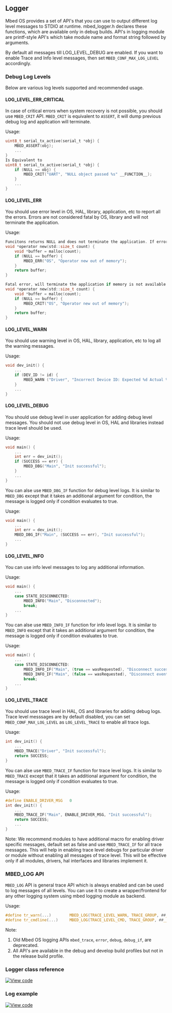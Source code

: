## Logger

Mbed OS provides a set of API's that you can use to output different log level messages to STDIO at runtime. mbed_logger.h declares these functions, which are available only in debug builds.
API's in logging module are printf-style API's which take module name and format string followed by arguments.

By default all messages till LOG_LEVEL_DEBUG are enabled. If you want to enable Trace and Info level messages, then set `MBED_CONF_MAX_LOG_LEVEL` accordingly.

### Debug Log Levels
Below are various log levels supported and recommended usage.

#### LOG_LEVEL_ERR_CRITICAL
In case of critical errors when system recovery is not possible, you should use `MBED_CRIT` API. `MBED_CRIT` is equivalent to `ASSERT`, it will dump previous debug log and application will terminate. 

Usage:
```C
uint8_t serial_tx_active(serial_t *obj) {
    MBED_ASSERT(obj);
    ...
}
Is Equivalent to 
uint8_t serial_tx_active(serial_t *obj) {
    if (NULL == obj) {
        MBED_CRIT("UART", "NULL object passed %s" __FUNCTION__);
    }
    ...
}
```

#### LOG_LEVEL_ERR
You should use error level in OS, HAL, library, application, etc to report all the errors. Errors are not considered fatal by OS, library and will not terminate the application.

Usage:
```C
Funcitons returns NULL and does not terminate the application. If error is categorized as fatal, use `MBED_CRIT` instead.
void *operator new(std::size_t count) {
    void *buffer = malloc(count);
    if (NULL == buffer) {
        MBED_ERR("OS", "Operator new out of memory");
    }
    return buffer;
}

Fatal error, will terminate the application if memory is not available.
void *operator new(std::size_t count) {
    void *buffer = malloc(count);
    if (NULL == buffer) {
        MBED_CRIT("OS", "Operator new out of memory");
    }
    return buffer;
}
```

#### LOG_LEVEL_WARN
You should use warning level in OS, HAL, library, application, etc to log all the warning messages.

Usage:
```C
void dev_init() {
    ...
    if (DEV_ID != id) {
        MBED_WARN ("Driver", "Incorrect Device ID: Expected %d Actual %d", DEV_ID, id);
    }
    ...
}
```

#### LOG_LEVEL_DEBUG
You should use debug level in user application for adding debug level messages. You should not use debug level in OS, HAL and libraries instead trace level should be used. 

Usage:
```C
void main() {
    ...
    int err = dev_init();
    if (SUCCESS == err) {
        MBED_DBG("Main", "Init successful");
    }
    ...
}
```
You can alse use `MBED_DBG_IF` function for debug level logs. It is similar to `MBED_DBG` except that it takes an additional argument for condition, the message is logged only if condition evaluates to true.

Usage:
```C
void main() {
    ...
    int err = dev_init();
    MBED_DBG_IF("Main", (SUCCESS == err), "Init successful");
    ...
}
```

#### LOG_LEVEL_INFO
You can use info level messages to log any additional information. 

Usage:
```C
void main() {
    ...
    case STATE_DISCONNECTED:
        MBED_INFO("Main", "Disconnected");
        break;
    ...
}
```
You can alse use `MBED_INFO_IF` function for info level logs. It is similar to `MBED_INFO` except that it takes an additional argument for condition, the message is logged only if condition evaluates to true.

Usage:
```C
void main() {
    ...
    case STATE_DISCONNECTED:
        MBED_INFO_IF("Main", (true == wasRequested), "Disconnect successful");
        MBED_INFO_IF("Main", (false == wasRequested), "Disconnect event occurred");
        break;
    ...
}
```

#### LOG_LEVEL_TRACE
You should use trace level in HAL, OS and libraries for adding debug logs. Trace level messsages are by default disabled, you can set `MBED_CONF_MAX_LOG_LEVEL` as `LOG_LEVEL_TRACE` to enable all trace logs.

Usage:
```C
int dev_init() {
    ...
    MBED_TRACE("Driver", "Init successful");
    return SUCCESS;
}
```
You can alse use `MBED_TRACE_IF` function for trace level logs. It is similar to `MBED_TRACE` except that it takes an additional argument for condition, the message is logged only if condition evaluates to true.

Usage:
```C
#define ENABLE_DRIVER_MSG   0
int dev_init() {
    ...
    MBED_TRACE_IF("Main", ENABLE_DRIVER_MSG, "Init successful");
    return SUCCESS;
    ...
}
```
Note: We recommend modules to have additional macro for enabling driver specific messages, default set as false and use `MBED_TRACE_IF` for all trace messages. This will help in enabling trace level debugs for particular driver or module without enabling all messages of trace level. This will be effective only if all modules, drivers, hal interfaces and libraries implement it.

### MBED_LOG API
`MBED_LOG` API is general trace API which is always enabled and can be used to log messages of all levels. You can use it to create a wrapper/frontend for any other logging system using mbed logging module as backend.

Usage:
```C
#define tr_warn(...)        MBED_LOG(TRACE_LEVEL_WARN, TRACE_GROUP, ##__VA_ARGS__)
#define tr_cmdline(...)     MBED_LOG(TRACE_LEVEL_CMD, TRACE_GROUP, ##__VA_ARGS__)
```

Note: 
1. Old Mbed OS logging APIs `mbed_trace`, `error`, `debug`, `debug_if`, are deprecated.
2. All API's are available in the debug and develop build profiles but not in the release build profile.

### Logger class reference

[![View code](https://www.mbed.com/embed/?type=library)](http://os-doc-builder.test.mbed.com/docs/development/mbed-os-api-doxy/<TODO>)

### Log example

[![View code](https://www.mbed.com/embed/?url=https://os.mbed.com/teams/mbed_example/code/logging/)](https://os.mbed.com/teams/mbed_example/code/logging/file/10b2ce72c7ac/main.cpp/)

